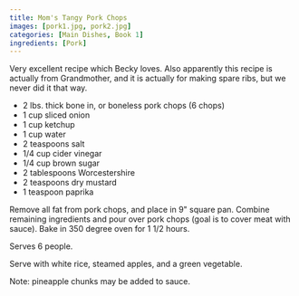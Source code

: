 ```yaml
---
title: Mom's Tangy Pork Chops
images: [pork1.jpg, pork2.jpg]
categories: [Main Dishes, Book 1]
ingredients: [Pork]
---
```


  Very excellent recipe which
Becky loves. Also apparently this recipe is actually from Grandmother,
and it is actually for making spare ribs, but we never did it that way.

-   2 lbs. thick bone in, or boneless pork chops (6 chops)
-   1 cup sliced onion
-   1 cup ketchup
-   1 cup water
-   2 teaspoons salt
-   1/4 cup cider vinegar
-   1/4 cup brown sugar
-   2 tablespoons Worcestershire
-   2 teaspoons dry mustard
-   1 teaspoon paprika

Remove all fat from pork chops, and place in 9" square pan. Combine
remaining ingredients and pour over pork chops (goal is to cover meat
with sauce). Bake in 350 degree oven for 1 1/2 hours.

Serves 6 people.

Serve with white rice, steamed apples, and a green vegetable.

Note: pineapple chunks may be added to sauce.

 
